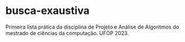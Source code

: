 # busca-exaustiva
Primeira lista prática da disciplina de Projeto e Análise de Algoritmos do mestrado de ciências da computação. UFOP 2023.
